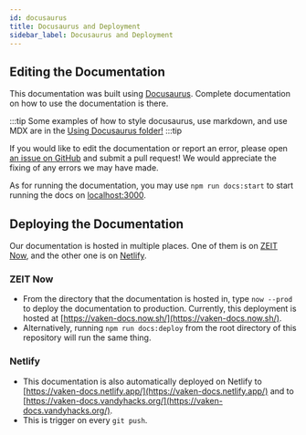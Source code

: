 ```yaml
---
id: docusaurus
title: Docusaurus and Deployment
sidebar_label: Docusaurus and Deployment
---
```


## Editing the Documentation

This documentation was built using [Docusaurus](https://docusaurus.io/). Complete documentation on how to use the documentation is there.

:::tip
Some examples of how to style docusaurus, use markdown, and use MDX are in the [Using Docusaurus folder!](./doc1.md)
:::tip

If you would like to edit the documentation or report an error, please open [an issue on GitHub](https://github.com/vandyhacks/vaken/issues) and submit a pull request! We would appreciate the fixing of any errors we may have made.

As for running the documentation, you may use `npm run docs:start` to start running the docs on [localhost:3000](http://localhost:3000/).

## Deploying the Documentation

Our documentation is hosted in multiple places. One of them is on [ZEIT Now](https://zeit.co/), and the other one is on [Netlify](https://www.netlify.com/).

### ZEIT Now

- From the directory that the documentation is hosted in, type `now --prod` to deploy the documentation to production. Currently, this deployment is hosted at [https://vaken-docs.now.sh/](https://vaken-docs.now.sh/).
- Alternatively, running `npm run docs:deploy` from the root directory of this repository will run the same thing.

### Netlify

- This documentation is also automatically deployed on Netlify to [https://vaken-docs.netlify.app/](https://vaken-docs.netlify.app/) and to [https://vaken-docs.vandyhacks.org/](https://vaken-docs.vandyhacks.org/).
- This is trigger on every `git push`.
